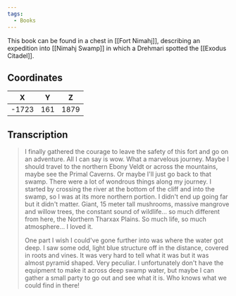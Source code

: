 ```yaml
---
tags:
  - Books
---
```


This book can be found in a chest in [[Fort Nimahj]], describing an expedition into [[Nimahj Swamp]] in which a Drehmari spotted the [[Exodus Citadel]].

## Coordinates
| **X** | **Y** | **Z** |
| :---: | :---: | :---: |
| -1723 |  161  | 1879  |

## Transcription
> I finally gathered the courage to leave the safety of this fort and go on an adventure. All I can say is wow. What a marvelous journey. Maybe I should travel to the northern Ebony Veldt or across the mountains, maybe see the Primal Caverns. Or maybe I'll just go back to that swamp. There were a lot of wondrous things along my journey. I started by crossing the river at the bottom of the cliff and into the swamp, so I was at its more northern portion. I didn't end up going far but it didn't matter. Giant, 15 meter tall mushrooms, massive mangrove and willow trees, the constant sound of wildlife... so much different from here, the Northern Tharxax Plains. So much life, so much atmosphere... I loved it.
>
> One part I wish I could've gone further into was where the water got deep. I saw some odd, light blue structure off in the distance, covered in roots and vines. It was very hard to tell what it was but it was almost pyramid shaped. Very peculiar. I unfortunately don't have the equipment to make it across deep swamp water, but maybe I can gather a small party to go out and see what it is. Who knows what we could find in there!



